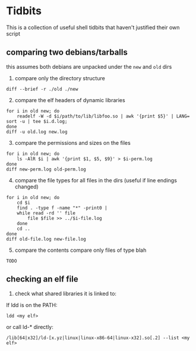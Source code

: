 # Tidbits

This is a collection of useful shell tidbits that haven't justified their own script

## comparing two debians/tarballs
this assumes both debians are unpacked under the `new` and `old` dirs
1. compare only the directory structure
```
diff --brief -r ./old ./new
```

2. compare the elf headers of dynamic libraries
```
for i in old new; do 
    readelf -W -d $i/path/to/lib/libfoo.so | awk '{print $5}' | LANG= sort -u | tee $i.d.log; 
done
diff -u old.log new.log
```

3. compare the permissions and sizes on the files
```
for i in old new; do
    ls -AlR $i | awk '{print $1, $5, $9}' > $i-perm.log
done
diff new-perm.log old-perm.log
```

4. compare the file types for all files in the dirs (useful if line endings changed)
```
for i in old new; do
    cd $i
    find . -type f -name "*" -print0 |
    while read -rd '' file
        file $file >> ../$i-file.log
    done
    cd ..
done
diff old-file.log new-file.log
```

5. compare the contents
compare only files of type blah
```
TODO
```

## checking an elf file
1. check what shared libraries it is linked to:

If ldd is on the PATH:
```
ldd <my elf>
```
or call ld-* directly:
```
/lib[64|x32]/ld-[x.yz|linux|linux-x86-64|linux-x32].so[.2] --list <my elf>
```

